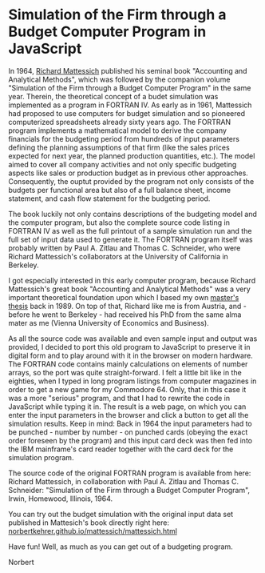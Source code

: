 # Simulation of the Firm through a Budget Computer Program in JavaScript

In 1964, [Richard Mattessich](https://en.wikipedia.org/wiki/Richard_Mattessich) published his seminal book "Accounting and Analytical Methods", which was followed by the companion volume "Simulation of the Firm through a Budget Computer Program" in the same year. Therein, the theoretical concept of a budet simulation was implemented as a program in FORTRAN IV. As early as in 1961, Mattessich had proposed to use computers for budget simulation and so pioneered computerized spreadsheets already sixty years ago. The FORTRAN program implements a mathematical model to derive the company financials for the budgeting period from hundreds of input parameters defining the planning assumptions of that firm (like the sales prices expected for next year, the planned production quantities, etc.). The model aimed to cover all company activities and not only specific budgeting aspects like sales or production budget as in previous other approaches. Consequently, the ouptut provided by the program not only consists of the budgets per functional area but also of a full balance sheet, income statement, and cash flow statement for the budgeting period.

The book luckily not only contains descriptions of the budgeting model and the computer program, but also the complete source code listing in FORTRAN IV as well as the full printout of a sample simulation run and the full set of input data used to generate it. The FORTRAN program itself was probably written by Paul A. Zitlau and Thomas C. Schneider, who were Richard Mattessich's collaborators at the University of California in Berkeley.

I got especially interested in this early computer program, because Richard Mattessich's great book "Accounting and Analytical Methods" was a very important theoretical foundation upon which I based my own [master's thesis](https://katalog.wu.ac.at/primo-explore/fulldisplay?docid=WUW_alma2176478530003337&context=L&vid=WUW&lang=de_DE&search_scope=WU-Hochschulschriften&adaptor=Local%20Search%20Engine&tab=wuw_alles&query=any,contains,kehrer&offset=0) back in 1989. On top of that, Richard like me is from Austria, and - before he went to Berkeley - had received his PhD from the same alma mater as me (Vienna University of Economics and Business).

As all the source code was available and even sample input and output was provided, I decided to port this old program to JavaScript to preserve it in digital form and to play around with it in the browser on modern hardware. The FORTRAN code contains mainly calculations on elements of number arrays, so the port was quite straight-forward. I felt a little bit like in the eighties, when I typed in long program listings from computer magazines in order to get a new game for my Commodore 64. Only, that in this case it was a more "serious" program, and that I had to rewrite the code in JavaScript while typing it in. The result is a web page, on which you can enter the input parameters in the browser and click a button to get all the simulation results. Keep in mind: Back in 1964 the input parameters had to be punched - number by number - on punched cards (obeying the exact order foreseen by the program) and this input card deck was then fed into the IBM mainframe's card reader together with the card deck for the simulation program.

The source code of the original FORTRAN program is available from here:
Richard Mattessich, in collaboration with Paul A. Zitlau and Thomas C. Schneider: "Simulation of the Firm through a Budget Computer Program", Irwin, Homewood, Illinois, 1964.

You can try out the budget simulation with the original input data set published in Mattesich's book directly right here: [norbertkehrer.github.io/mattessich/mattessich.html](norbertkehrer.github.io/mattessich/mattessich.html)

Have fun! Well, as much as you can get out of a budgeting program.

Norbert

